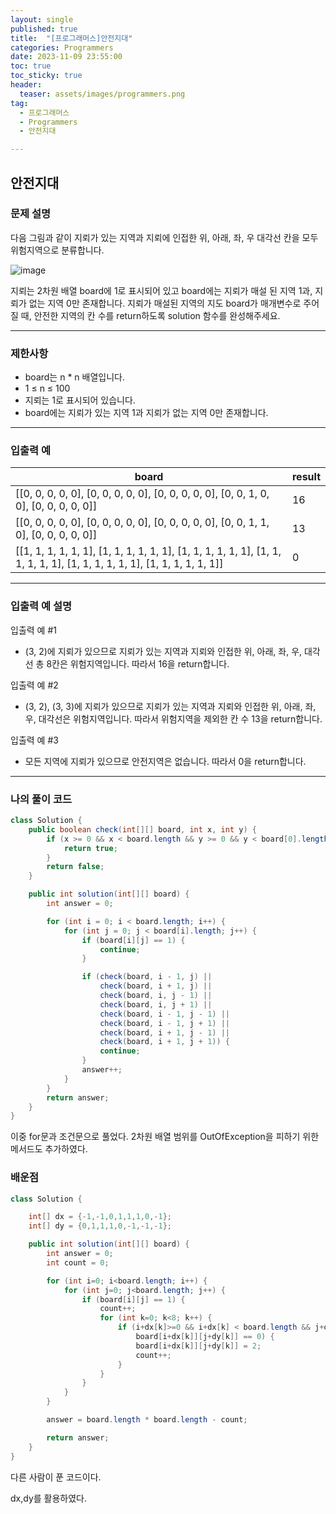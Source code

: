 ```yaml
---
layout: single
published: true
title:  "[프로그래머스]안전지대"
categories: Programmers
date: 2023-11-09 23:55:00
toc: true
toc_sticky: true
header:
  teaser: assets/images/programmers.png
tag:   
  - 프로그래머스
  - Programmers
  - 안전지대

---
```


## 안전지대

### 문제 설명

다음 그림과 같이 지뢰가 있는 지역과 지뢰에 인접한 위, 아래, 좌, 우 대각선 칸을 모두 위험지역으로 분류합니다.

![image](https://github.com/BaxDailyGit/BaxDailyGit/assets/99312529/f7df7a0b-9a49-45fa-b034-e8c03f3ad1eb)

지뢰는 2차원 배열 board에 1로 표시되어 있고 board에는 지뢰가 매설 된 지역 1과, 지뢰가 없는 지역 0만 존재합니다.
지뢰가 매설된 지역의 지도 board가 매개변수로 주어질 때, 안전한 지역의 칸 수를 return하도록 solution 함수를 완성해주세요.

----------------

### 제한사항

* board는 n * n 배열입니다.
* 1 ≤ n ≤ 100
* 지뢰는 1로 표시되어 있습니다.
* board에는 지뢰가 있는 지역 1과 지뢰가 없는 지역 0만 존재합니다.
----------------

### 입출력 예

|board|	result|
|---|---|
|[[0, 0, 0, 0, 0], [0, 0, 0, 0, 0], [0, 0, 0, 0, 0], [0, 0, 1, 0, 0], [0, 0, 0, 0, 0]]|	16|
|[[0, 0, 0, 0, 0], [0, 0, 0, 0, 0], [0, 0, 0, 0, 0], [0, 0, 1, 1, 0], [0, 0, 0, 0, 0]]|	13|
|[[1, 1, 1, 1, 1, 1], [1, 1, 1, 1, 1, 1], [1, 1, 1, 1, 1, 1], [1, 1, 1, 1, 1, 1], [1, 1, 1, 1, 1, 1], [1, 1, 1, 1, 1, 1]]|	0|

----------------

### 입출력 예 설명

입출력 예 #1  

* (3, 2)에 지뢰가 있으므로 지뢰가 있는 지역과 지뢰와 인접한 위, 아래, 좌, 우, 대각선 총 8칸은 위험지역입니다. 따라서 16을 return합니다.
  

입출력 예 #2  

* (3, 2), (3, 3)에 지뢰가 있으므로 지뢰가 있는 지역과 지뢰와 인접한 위, 아래, 좌, 우, 대각선은 위험지역입니다. 따라서 위험지역을 제외한 칸 수 13을 return합니다.  
  
  
입출력 예 #3

* 모든 지역에 지뢰가 있으므로 안전지역은 없습니다. 따라서 0을 return합니다.

  


  
  

  

  

  

----------------

### 나의 풀이 코드

```java
class Solution {
    public boolean check(int[][] board, int x, int y) {
        if (x >= 0 && x < board.length && y >= 0 && y < board[0].length && board[x][y] == 1) {
            return true; 
        }
        return false;
    }

    public int solution(int[][] board) {
        int answer = 0;

        for (int i = 0; i < board.length; i++) {
            for (int j = 0; j < board[i].length; j++) {
                if (board[i][j] == 1) {
                    continue; 
                }

                if (check(board, i - 1, j) ||
                    check(board, i + 1, j) ||
                    check(board, i, j - 1) ||
                    check(board, i, j + 1) ||
                    check(board, i - 1, j - 1) ||
                    check(board, i - 1, j + 1) ||
                    check(board, i + 1, j - 1) ||
                    check(board, i + 1, j + 1)) {
                    continue; 
                }
                answer++; 
            }
        }
        return answer;
    }
}

```
이중 for문과 조건문으로 풀었다. 2차원 배열 범위를 OutOfException을 피하기 위한 메서드도 추가하였다.


### 배운점


```java
class Solution {

    int[] dx = {-1,-1,0,1,1,1,0,-1};
    int[] dy = {0,1,1,1,0,-1,-1,-1};

    public int solution(int[][] board) {
        int answer = 0;
        int count = 0;

        for (int i=0; i<board.length; i++) {
            for (int j=0; j<board.length; j++) {
                if (board[i][j] == 1) {
                    count++;
                    for (int k=0; k<8; k++) {
                        if (i+dx[k]>=0 && i+dx[k] < board.length && j+dy[k]>=0 && j+dy[k] < board.length && 
                            board[i+dx[k]][j+dy[k]] == 0) {
                            board[i+dx[k]][j+dy[k]] = 2;
                            count++;
                        }
                    }
                }
            }
        }

        answer = board.length * board.length - count;

        return answer;
    }
}
```

다른 사람이 푼 코드이다. 

dx,dy를 활용하였다.